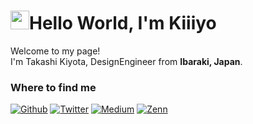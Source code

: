 <h1><img src="https://emojis.slackmojis.com/emojis/images/1643515397/14160/mario_wave.gif?1643515397" width="30"/>Hello World, I'm Kiiiyo</h1>

<p>Welcome to my page! </br> I'm Takashi Kiyota, DesignEngineer from <b>Ibaraki, Japan</b>.</p>

<h3>Where to find me</h3>

<p>
<a href="https://github.com/kiiiyo" target="_blank"><img alt="Github" src="https://img.shields.io/badge/GitHub-%2312100E.svg?&style=for-the-badge&logo=Github&logoColor=white" /></a>
<a href="https://twitter.com/kiiiyo" target="_blank"><img alt="Twitter" src="https://img.shields.io/badge/twitter-%231DA1F2.svg?&style=for-the-badge&logo=twitter&logoColor=white" /></a>
<a href="https://www.linkedin.com/in/kiyota-takashi-95609222b/" target="_blank"><img alt="Medium" src="https://img.shields.io/badge/linkdin-0a66c2.svg?&style=for-the-badge&logo=linkedin&logoColor=white" /></a>
<a href="https://zenn.dev/kiiiyo" target="_blank"><img alt="Zenn" src="https://img.shields.io/badge/Zenn-3EA8FF.svg?&style=for-the-badge&logo=Zenn&logoColor=white" /></a>
</p>
